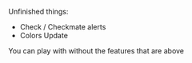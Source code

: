 Unfinished things:
- Check / Checkmate alerts
- Colors Update

You can play with without the features that are above
